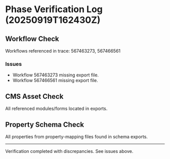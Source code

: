 # Phase Verification Log (20250919T162430Z)
## Workflow Check
Workflows referenced in trace: 567463273, 567466561
### Issues
- Workflow 567463273 missing export file.
- Workflow 567466561 missing export file.

## CMS Asset Check
All referenced modules/forms located in exports.

## Property Schema Check
All properties from property-mapping files found in schema exports.

---
Verification completed with discrepancies. See issues above.
